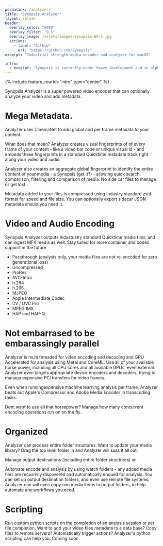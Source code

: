 ```yaml
---
permalink: /analyzer/
title: "Synopsis Analyzer"
layout: splash
header:
  overlay_color: "#000"
  overlay_filter: "0.5"
  overlay_image: /assets/images/Synopsis-BR-1.jpg
  actions:
    - label: "Github"
      url: "https://github.com/Synopsis"
excerpt: "Industrial strength media encoder and analyzer for macOS"

intro: 
  - excerpt: 'Synopsis is currently under heavy development and in alpha phase. Want to know more - [join our slack channel](https://join.slack.com/t/synopsis-discuss/shared_invite/enQtODIzNjg5MzA1MDYwLTg4OGM5ZGMzZTQ3OTBjYTQzZDMyNDY0ZWM3NzFkN2YxZTE5NWI5NWQyMmZjMGE1OGYyZmExMWFlZWVkMDE4ZWQ) for info'
---
```


{% include feature_row id="intro" type="center" %}

Synopsis Analyzer is a super powered video encoder that can optionally analyze your video and add metadata.

# Mega Metadata.

Analyzer uses CinemaNet to add global and per frame metadata to your content. 

What does that mean? Analyzer creates visual fingerprints of of every frame of your content - like a video bar code or unique visual id - and embeds these fingerprints in a standard Quicktime metadata track right along your video and audio. 

Analyzer also creates an aggregate global fingerprint to identify the entire content of your media - a Synopsis (get it?) - allowing quick search, comparison, filtering and comparison of media. No side car files to manage or get lost.  

Metadata added to your files is compressed using industry standard zstd format for speed and file size. You can optionally export sidecar JSON metadata should you need it.

# Video and Audio Encoding

Synopsis Analyzer outputs industustry standard Quicktime media files, and can ingest MFX media as well. Stay tuned for more container and codec support in the future.

* Passthrough (analysis only, your media files are not re-encoded for zero generational loss)
* Uncompressed
* ProRes 
* AVC-Intra
* h.264
* h.265
* MJPEG
* Apple Intermediate Codec
* DV / DVC Pro
* MPEG IMX
* HAP and HAP-Q

# Not embarrased to be embarassingly parallel

Analyzer is multi threaded for video encoding and decoding and GPU Accelerated for analysis using Metal and CoreML. Use all of your available horse power, including all CPU cores and all available GPUs, even external. Analyzer even targets appropriate device encoders and decoders, trying to manage expensive PCI transfers for video frames. 

Even when runningexpensive machine learning analysis per frame, Analyzer beats out Apple's Compressor and Adobe Media Encoder in transcoding tasks.

Dont want to use all that horsepower? Manage how many concurrent encoding operations run on on the fly. 

# Organized

Analyzer can process entire folder structures. Want to update your media library? Drag the top level folder in and Analyzer will suss it all out.

Manage output destinations (including entire folder structures) or  

Automate encode and analysis by using watch folders - any added media files are recusrivly discovered and automatically enqued for analysis. You can set up output destination folders, and even use remote file systems. Analyzer can will even copy non media items to output folders, to help automate any workflows you need.

# Scripting

Run custom python scripts on the completion of an analysis session or per file completion. Want to add your video files metadata to a data base? Copy files to remote servers? Automatically trigger actions? Analyzer's python scripting can help you. Coming soon.